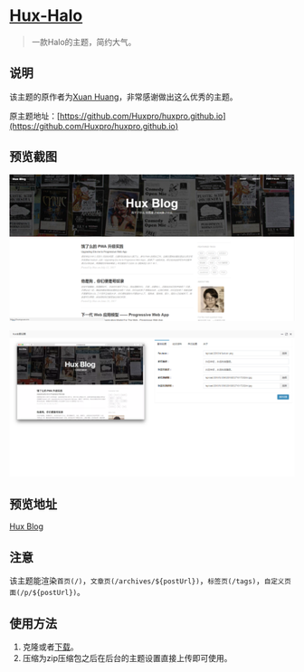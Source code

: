 <h1><a href="#" target="_blank">Hux-Halo</a></h1>

> 一款Halo的主题，简约大气。

## 说明

该主题的原作者为[Xuan Huang](https://github.com/huxpro)，非常感谢做出这么优秀的主题。

原主题地址：[https://github.com/Huxpro/huxpro.github.io](https://github.com/Huxpro/huxpro.github.io)

## 预览截图

![](screenshots/index.png)

![](screenshots/option1.png)

## 预览地址

[Hux Blog](https://huangxuan.me/)

## 注意

该主题能渲染`首页(/)`，`文章页(/archives/${postUrl})`，`标签页(/tags)`，`自定义页面(/p/${postUrl})`。

## 使用方法

1. 克隆或者[下载](https://github.com/halo-dev/hux-halo/releases)。
2. 压缩为zip压缩包之后在后台的主题设置直接上传即可使用。

